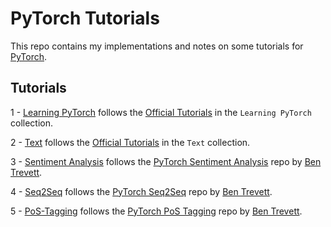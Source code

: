 # PyTorch Tutorials

This repo contains my implementations and notes on some tutorials for [PyTorch](https://pytorch.org/). 

## Tutorials
1 - [Learning PyTorch](https://github.com/syuoni/PyTorch-Tutorials/tree/master/Learning-PyTorch) follows the [Official Tutorials](https://pytorch.org/tutorials/) in the `Learning PyTorch` collection.

2 - [Text](https://github.com/syuoni/PyTorch-Tutorials/tree/master/Text) follows the [Official Tutorials](https://pytorch.org/tutorials/) in the `Text` collection.

3 - [Sentiment Analysis](https://github.com/syuoni/PyTorch-Tutorials/tree/master/Sentiment-Analysis) follows the [PyTorch Sentiment Analysis](https://github.com/bentrevett/pytorch-sentiment-analysis) repo by [Ben Trevett](https://github.com/bentrevett). 

4 - [Seq2Seq](https://github.com/syuoni/PyTorch-Tutorials/tree/master/Seq2Seq) follows the [PyTorch Seq2Seq](https://github.com/bentrevett/pytorch-seq2seq) repo by [Ben Trevett](https://github.com/bentrevett). 

5 - [PoS-Tagging](https://github.com/syuoni/PyTorch-Tutorials/tree/master/PoS-Tagging) follows the [PyTorch PoS Tagging](https://github.com/bentrevett/pytorch-pos-tagging) repo by [Ben Trevett](https://github.com/bentrevett). 

